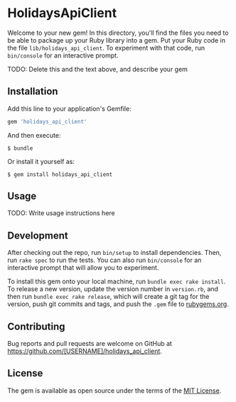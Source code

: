 # HolidaysApiClient

Welcome to your new gem! In this directory, you'll find the files you need to be able to package up your Ruby library into a gem. Put your Ruby code in the file `lib/holidays_api_client`. To experiment with that code, run `bin/console` for an interactive prompt.

TODO: Delete this and the text above, and describe your gem

## Installation

Add this line to your application's Gemfile:

```ruby
gem 'holidays_api_client'
```

And then execute:

    $ bundle

Or install it yourself as:

    $ gem install holidays_api_client

## Usage

TODO: Write usage instructions here

## Development

After checking out the repo, run `bin/setup` to install dependencies. Then, run `rake spec` to run the tests. You can also run `bin/console` for an interactive prompt that will allow you to experiment.

To install this gem onto your local machine, run `bundle exec rake install`. To release a new version, update the version number in `version.rb`, and then run `bundle exec rake release`, which will create a git tag for the version, push git commits and tags, and push the `.gem` file to [rubygems.org](https://rubygems.org).

## Contributing

Bug reports and pull requests are welcome on GitHub at https://github.com/[USERNAME]/holidays_api_client.

## License

The gem is available as open source under the terms of the [MIT License](https://opensource.org/licenses/MIT).
